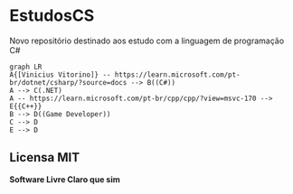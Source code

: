 # EstudosCS
 Novo repositório destinado aos estudo com a linguagem de programação C#

```mermaid
graph LR
A{[Vinicius Vitorino]} -- https://learn.microsoft.com/pt-br/dotnet/csharp/?source=docs --> B((C#))
A --> C(.NET)
A -- https://learn.microsoft.com/pt-br/cpp/cpp/?view=msvc-170 --> E{{C++}}
B --> D((Game Developer))
C --> D
E --> D
```
## Licensa MIT 

**Software Livre Claro que sim**
